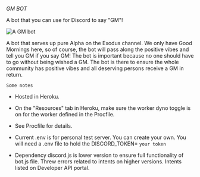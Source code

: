
*GM BOT*

A bot that you can use for Discord to say "GM"!

![A GM bot](https://github.com/ScottLozano/Discord-GM-bot/blob/master/gm.jpeg?raw=true)


A bot that serves up pure Alpha on the Exodus channel. We only have Good Mornings here, so of course, the bot will pass along the positive vibes and tell you GM if you say GM! The bot is important because no one should have to go without being wished a GM. The bot is there to ensure the whole community has positive vibes and all deserving persons receive a GM in return. 

`Some notes`

- Hosted in Heroku.

- On the "Resources" tab in Heroku, make sure the worker dyno toggle is on for the worker defined in the Procfile. 

- See Procfile for details.

- Current .env is for personal test server. You can create your own. You will need a .env file to hold the DISCORD_TOKEN= `your token`

- Dependency discord.js is lower version to ensure full functionality of bot.js file. Threw errors related to intents on higher versions. Intents listed on Developer API portal. 